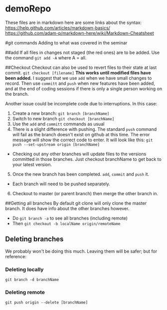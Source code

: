 demoRepo
========

These files are in markdown here are some links about the syntax:
    https://help.github.com/articles/markdown-basics/
    https://github.com/adam-p/markdown-here/wiki/Markdown-Cheatsheet

#git commands
Adding to what was covered in the seminar

##add
If all files in changes not staged (the red ones) are to be added. Use the command `git add -A` where A = all.

##Checkout
Checkout can also be used to revert files to their state at last commit. `git checkout [filename]`
__This works until modified files have been added.__
I suggest that we use `add` when we have small changes to record. Then use `committ` and `push` when new features have been added, and at the end of coding sessions if there is only a single person working on the branch.

Another issue could be incomplete code due to interruptions. In this case:

1. Create a new branch: `git branch [branchName]`
2. Switch to new branch `git checkout [branchName]`
3. Use the `add` and `committ` commands as usual
4. There is a slight difference with pushing. The standard `push` command will fail as the branch doesn't exist on github at this time. The error message will show the correct code to enter. It will look like this:
    `git push --set-upstream origin [branchName]`
* Checking out any other branches will update files to the versions committed in those branches. Just checkout branchName to get back to your latest version.
5. Once the new branch has been completed. `add`, `commit` and `push` it.
* Each branch will need to be pushed separately.
6. Checkout to master (or parent branch) then merge the other branch in.

##Getting all branches
By default git clone will only clone the master branch. It does have info about the other branches however.
* Do `git branch -a` to see all branches (including remote)
* Then `git checkout -b localName origin/remoteName`

## Deleting branches
We probably won't be doing this much. Leaving them will be safer; but for reference:

### Deleting locally
`git branch -d branchName`
### Deleting remote
`git push origin --delete [branchName]`
